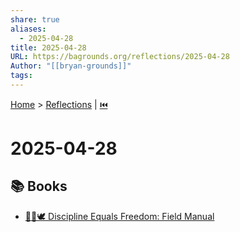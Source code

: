 ```yaml
---
share: true
aliases:
  - 2025-04-28
title: 2025-04-28
URL: https://bagrounds.org/reflections/2025-04-28
Author: "[[bryan-grounds]]"
tags: 
---
```

[Home](../index.md) > [Reflections](./index.md) | [⏮️](./2025-04-27.md)  
# 2025-04-28  
## 📚 Books  
- [🧘🟰🕊️ Discipline Equals Freedom: Field Manual](../books/discipline-equals-freedom-field-manual.md)  
